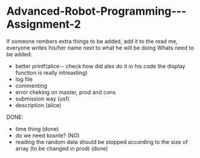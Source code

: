 # Advanced-Robot-Programming---Assignment-2
If someone rembers extra things to be added, add it to the read me, everyone writes his/her name next to what he will be doing
Whats need to be added:  

- better printf(alice-- check how did alex do it in his code the display function is really intreasting)
- log file
- commenting
- error cheking on master, prod and cons
- submission way (usf)
- description (alice) 



DONE:   

- time thing (done)
- do we need kosnle? (NO)
- reading the random data should be stopped according to the size of array (to be changed in prod) (done)
